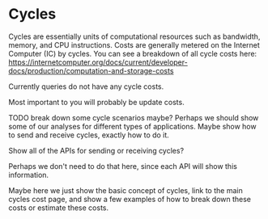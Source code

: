 # Cycles

Cycles are essentially units of computational resources such as bandwidth, memory, and CPU instructions. Costs are generally metered on the Internet Computer (IC) by cycles. You can see a breakdown of all cycle costs here: https://internetcomputer.org/docs/current/developer-docs/production/computation-and-storage-costs

Currently queries do not have any cycle costs.

Most important to you will probably be update costs.

TODO break down some cycle scenarios maybe? Perhaps we should show some of our analyses for different types of applications. Maybe show how to send and receive cycles, exactly how to do it.

Show all of the APIs for sending or receiving cycles?

Perhaps we don't need to do that here, since each API will show this information.

Maybe here we just show the basic concept of cycles, link to the main cycles cost page, and show a few examples of how to break down these costs or estimate these costs.
